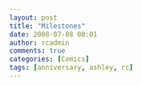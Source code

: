 ```yaml
---
layout: post
title: "Milestones"
date: 2008-07-08 00:01
author: rcadmin
comments: true
categories: [Comics]
tags: [anniversary, ashley, rc]
---
```

<a href="http://bitsmack.com/comics/2008/07/08/milestones"><img class="alignnone size-full wp-image-1404" title="So RC has a girlfriend, have I not mentioned that?" src="http://dl.bitsmack.com/uploads/2008/07/20080708.jpg" alt="" /></a>

